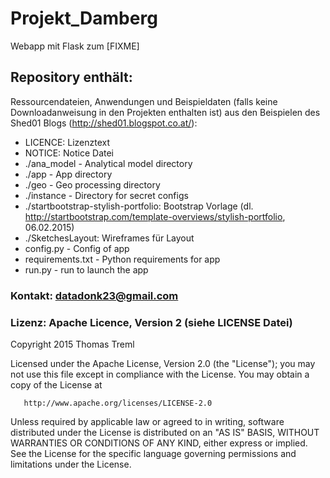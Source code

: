 Projekt_Damberg
===============

Webapp mit Flask zum [FIXME]

## Repository enthält:
Ressourcendateien, Anwendungen und Beispieldaten (falls keine Downloadanweisung in den Projekten enthalten ist) aus den Beispielen des Shed01 Blogs (http://shed01.blogspot.co.at/):
* LICENCE: Lizenztext
* NOTICE: Notice Datei
* ./ana_model - Analytical model directory
* ./app - App directory
* ./geo - Geo processing directory
* ./instance - Directory for secret configs
* ./startbootstrap-stylish-portfolio: Bootstrap Vorlage (dl. http://startbootstrap.com/template-overviews/stylish-portfolio, 06.02.2015)
* ./SketchesLayout: Wireframes für Layout
* config.py - Config of app
* requirements.txt - Python requirements for app
* run.py - run to launch the app


### Kontakt: datadonk23@gmail.com

### Lizenz: Apache Licence, Version 2 (siehe LICENSE Datei)
Copyright 2015 Thomas Treml

   Licensed under the Apache License, Version 2.0 (the "License");
   you may not use this file except in compliance with the License.
   You may obtain a copy of the License at

       http://www.apache.org/licenses/LICENSE-2.0

   Unless required by applicable law or agreed to in writing, software
   distributed under the License is distributed on an "AS IS" BASIS,
   WITHOUT WARRANTIES OR CONDITIONS OF ANY KIND, either express or implied.
   See the License for the specific language governing permissions and
   limitations under the License.
